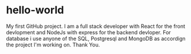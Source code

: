 # hello-world
My first GitHub project.
I am a full stack developer with React for the front devlopment and NodeJs with express for the backend devloper. For database i use anyone of the SQL, Postgresql and MongoDB as accordign the project I'm working on.
Thank You.
